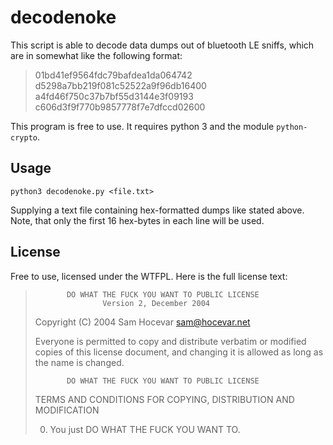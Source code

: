 decodenoke
==========

This script is able to decode data dumps out of bluetooth LE sniffs, which
are in somewhat like the following format:

> 01bd41ef9564fdc79bafdea1da064742
> d5298a7bb219f081c52522a9f96db16400
> a4fd46f750c37b7bf55d3144e3f09193
> c606d3f9f770b9857778f7e7dfccd02600

This program is free to use. It requires python 3 and the module `python-crypto`.

Usage
-----

`python3 decodenoke.py <file.txt>`

Supplying a text file containing hex-formatted dumps like stated above.
Note, that only the first 16 hex-bytes in each line will be used.

License
-------

Free to use, licensed under the WTFPL. Here is the full license text:

>            DO WHAT THE FUCK YOU WANT TO PUBLIC LICENSE
>                    Version 2, December 2004
> 
> Copyright (C) 2004 Sam Hocevar <sam@hocevar.net>
> 
> Everyone is permitted to copy and distribute verbatim or modified
> copies of this license document, and changing it is allowed as long
> as the name is changed.
> 
>            DO WHAT THE FUCK YOU WANT TO PUBLIC LICENSE
>   TERMS AND CONDITIONS FOR COPYING, DISTRIBUTION AND MODIFICATION
> 
>  0. You just DO WHAT THE FUCK YOU WANT TO.